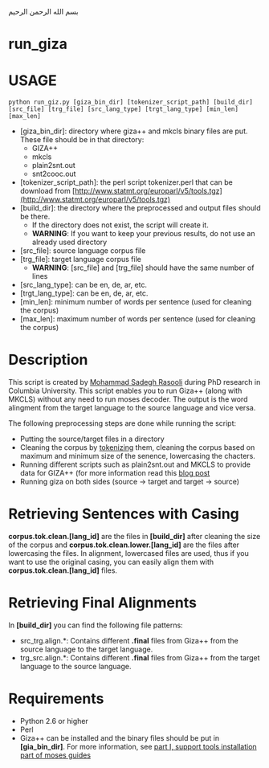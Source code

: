 بسم الله الرحمن الرحیم

run_giza
========


# USAGE
```
python run_giz.py [giza_bin_dir] [tokenizer_script_path] [build_dir] [src_file] [trg_file] [src_lang_type] [trgt_lang_type] [min_len] [max_len]
```
* [giza_bin_dir]: directory where giza++ and mkcls binary files are put. These file should be in that directory:
	* GIZA++
	* mkcls  
	* plain2snt.out  
	* snt2cooc.out
* [tokenizer_script_path]: the perl script tokenizer.perl that can be download from [http://www.statmt.org/europarl/v5/tools.tgz](http://www.statmt.org/europarl/v5/tools.tgz)
*  [build_dir]: the directory where the preprocessed and output files should be there. 
    * If the directory does not exist, the script will create it.
	* __WARNING__: If you want to keep your previous results, do not use an already used directory 
* [src_file]: source language corpus file
* [trg_file]: target language corpus file
	* __WARNING__: [src_file] and [trg_file] should have the same number of lines
* [src_lang_type]: can be en, de, ar, etc.
* [trgt_lang_type]: can be en, de, ar, etc.
* [min_len]: minimum number of words per sentence (used for cleaning the corpus)
* [max_len]: maximum number of words per sentence (used for cleaning the corpus)



# Description
This script is created by [Mohammad Sadegh Rasooli](cs.columbia.edu/~rasooli) during PhD research in Columbia University. This script enables you to run Giza++ (along with MKCLS) without any need to run moses decoder. The output is the word alingment from the target language to the source language and vice versa. 

The following preprocessing steps are done while running the script:
* Putting the source/target files in a directory
* Cleaning the corpus by [tokenizing](http://www.statmt.org/europarl/v5/tools.tgz) them, cleaning the corpus based on maximum and minimum size of the senence, lowercasing the chacters.
* Running different scripts such as plain2snt.out and MKCLS to provide data for GIZA++ (for more information read this [blog post](http://andreeaaussi.wordpress.com/2013/03/04/how-to-do-word-alignment-with-giza-from-parallel-corpora/)
* Running giza on both sides (source -> target and target -> source)

# Retrieving Sentences with Casing
__corpus.tok.clean.[lang_id]__ are the files in __[build_dir]__ after cleaning the size of the corpus and __corpus.tok.clean.lower.[lang_id]__ are the files after lowercasing the files. In alignment, lowercased files are used, thus if you want to use the original casing, you can easily align them with __corpus.tok.clean.[lang_id]__ files.

# Retrieving Final Alignments
In __[build_dir]__ you can find the following file patterns:

* src_trg.align.*: Contains different __.final__ files from Giza++ from the source language to the target language.
* trg_src.align.*: Contains different __.final__ files from Giza++ from the target language to the source language.


# Requirements
* Python 2.6 or higher
* Perl
* Giza++ can be installed and the binary files should be put in __[gia_bin_dir]__. For more information, see [part I, support tools installation part of moses guides](http://www.statmt.org/moses_steps.html)